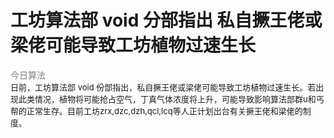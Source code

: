 # 工坊算法部 void 分部指出 私自撅王佬或梁佬可能导致工坊植物过速生长
<font color = "grey"> 今日算法 </font>\
<font size = "2"> 日前，工坊算法部 void 份部指出，私自撅王佬或梁佬可能导致工坊植物过速生长。若出现此类情况，植物将可能抢占空气，丁真气体浓度将上升，可能导致影响算法部群u和丐帮的正常生存。目前工坊zrx,dzc,dzh,qcl,lcq等人正计划出台有关撅王佬和梁佬的制度。</font>
